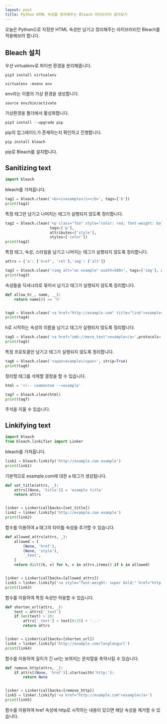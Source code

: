 ```yaml
---
layout: post
title: Python HTML 속성을 정리해주는 Bleach 라이브러리 알아보기
---
```


오늘은 Python으로 지정한 HTML 속성만 남기고 정리해주는 라이브러리인 Bleach를 적용해보려 합니다.

## Bleach 설치

우선 virtualenv로 파이썬 환경을 분리해줍니다.

```
pip3 install virtualenv
```

```
virtualenv -mvenv env
```

env라는 이름의 가상 환경을 생성합니다.

```
source env/bin/activate
```

가상환경을 폴더에서 활성화합니다.

```
pip3 install --upgrade pip
```

pip의 업그레이드가 존재하는지 확인하고 진행합니다.

```
pip install bleach
```

pip로 Bleach를 설치합니다.

## Sanitizing text

```python
import bleach
```

bleach를 가져옵니다.

```python
tag1 = bleach.clean('<b><i>example</i></b>', tags=['b'])
print(tag1)
```

특정 태그만 남기고 나머지는 태그가 실행되지 않도록 정리합니다.

```python
tag2 = bleach.clean('<p class="foo" style="color: red; font-weight: bold;">example</p>',
                    tags=['p'],
                    attributes=['style'],
                    styles=['color'])
print(tag2)
```

특정 태그, 속성, 스타일을 남기고 나머지는 태그가 실행되지 않도록 정리합니다.

```python
attrs = {'a': ['href', 'rel'],'img': ['alt']}

tag3 = bleach.clean('<img alt="an example" width=500>', tags=['img'], attributes=attrs)
print(tag3)
```

속성들을 딕셔너리로 묶어서 남기고 태그가 실행되지 않도록 정리합니다.

```python
def allow_h(_, name, __):
    return name[0] == 'h'


tag4 = bleach.clean('<a href="http://example.com" title="link">example</a>', tags=['a'], attributes=allow_h)
print(tag4)
```

h로 시작하는 속성의 이름을 남기고 태그가 실행되지 않도록 정리합니다.

```python
tag5 = bleach.clean('<a href="smb://more_text">example</a>',protocols=['http', 'https', 'smb'])
print(tag5)
```

특정 프로토콜만 남기고 태그가 실행되지 않도록 정리합니다.

```python
tag6 = bleach.clean('<span>example</span>', strip=True)
print(tag6)
```

정리할 태그를 삭제할 결정을 할 수 있습니다.

```python
html = '<!-- commented -->example'

tag7 = bleach.clean(html)
print(tag7)
```

주석을 지울 수 있습니다.

## Linkifying text

```python
import bleach
from bleach.linkifier import Linker
```

bleach를 가져옵니다.

```python
link1 = bleach.linkify('http://example.com example')
print(link1)
```

기본적으로 example.com에 대한 a 태그가 생성됩니다.

```python
def set_title(attrs, _):
    attrs[(None, 'title')] = 'example title'
    return attrs


linker = Linker(callbacks=[set_title])
link2 = linker.linkify('http://example.com example')
print(link2)
```

함수를 이용하여 a 태그의 타이틀 속성을 추가할 수 있습니다.

```python
def allowed_attrs(attrs, _):
    allowed = [
        (None, 'href'),
        (None, 'style'),
        '_text',
    ]
    return dict((k, v) for k, v in attrs.items() if k in allowed)


linker = Linker(callbacks=[allowed_attrs])
link3 = linker.linkify('<a style="font-weight: super bold;" href="http://example.com">example</a>')
print(link3)
```

함수를 이용하여 특정 속성만 허용할 수 있습니다.

```python
def shorten_url(attrs, _):
    text = attrs['_text']
    if len(text) > 20:
        attrs['_text'] = text[0:15] + '...'
        return attrs


linker = Linker(callbacks=[shorten_url])
link4 = linker.linkify('http://example.com/longlongurl')
print(link4)
```

함수를 이용하여 길이가 긴 url는 보여지는 문자열을 축약시킬 수 있습니다.

```python
def remove_http(attrs, _):
    if attrs[(None, 'href')].startswith('http:'):
        return None


linker = Linker(callbacks=[remove_http])
link5 = linker.linkify('<a href="http://example.com">example</a>')
print(link5)
```

함수를 이용하여 href 속성에 http로 시작하는 내용이 있으면 해당 속성을 제거할 수 있습니다.
